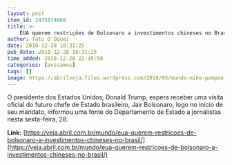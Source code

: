 ```yaml
---
layout: post
item_id: 2435874068
title: >-
    EUA querem restrições de Bolsonaro a investimentos chineses no Brasil
author: Tatu D'Oquei
date: 2018-12-28 18:31:25
pub_date: 2018-12-28 18:31:25
time_added: 2018-12-28 22:45:58
categories: [avisamos]
tags: []
image: https://abrilveja.files.wordpress.com/2018/03/mundo-mike-pompeo.jpg?quality=70&strip=info&w=680&h=453&crop=1
---
```


O presidente dos Estados Unidos, Donald Trump, espera receber uma visita oficial do futuro chefe de Estado brasileiro, Jair Bolsonaro, logo no início de seu mandato, informou uma fonte do Departamento de Estado a jornalistas nesta sexta-feira, 28.

**Link:** [https://veja.abril.com.br/mundo/eua-querem-restricoes-de-bolsonaro-a-investimentos-chineses-no-brasil/](https://veja.abril.com.br/mundo/eua-querem-restricoes-de-bolsonaro-a-investimentos-chineses-no-brasil/)

